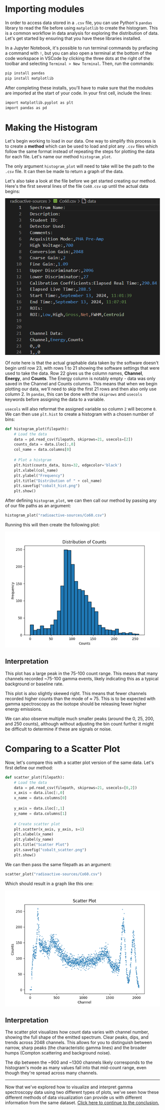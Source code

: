 # Importing modules
In order to access data stored in a `.csv` file, you can use Python's `pandas` library to read the file before using `matplotlib` to create the histogram. This is a common workflow in data analysis for exploring the distribution of data. Let's get started by ensuring that you have these libraries installed.

In a Jupyter Notebook, it's possible to run terminal commands by prefacing a command with `!`, but you can also open a terminal at the bottom of the code workspace in VSCode by clicking the three dots at the right of the toolbar and selecting `Terminal > New Terminal`. Then, run the commands:
```bash
pip install pandas
pip install matplotlib
```
After completing these installs, you'll have to make sure that the modules are imported at the start of your code. In your first cell, include the lines:
```bash
import matplotlib.pyplot as plt
import pandas as pd
```
# Making the Histogram
Let's begin working to load in our data. One way to simplify this process is to create a **method** which can be used to load and plot any `.csv` files which follow the same format instead of repeating the steps for plotting the data for each file. Let's name our method `histogram_plot`.

The only argument `histogram_plot` will need to take will be the path to the `.csv` file. It can then be made to return a graph of the data. 

Let's also take a look at the file before we get started creating our method. Here's the first several lines of the file `Co60.csv` up until the actual data begins:

![initial-data](images/extra-data.png)

Of note here is that the actual graphable data taken by the software doesn't begin until row 23, with rows 1 to 21 showing the software settings that were used to take the data. Row 22 gives us the column names, **Channel**, **Energy**, and **Counts**. The Energy column is notably empty - data was only saved in the Channel and Counts columns. This means that when we begin plotting our data, we'll need to skip the first 21 rows and then also only use column 2. In `pandas`, this can be done with the `skiprows` and `usecols` keywords before assigning the data to a variable. 

`usecols` will also reformat the assigned variable so column `2` will become `0`. We can then use `plt.hist` to create a histogram with a chosen number of bins:
```python
def histogram_plot(filepath):
    # Load the data
    data = pd.read_csv(filepath, skiprows=21, usecols=[2])
    counts_data = data.iloc[:,0]
    col_name = data.columns[0]

    # Plot a histgram
    plt.hist(counts_data, bins=32, edgecolor='black')
    plt.xlabel(col_name)
    plt.ylabel("Frequency")
    plt.title("Distribution of " + col_name)
    plt.savefig("cobalt_hist.png")
    plt.show()
```
After defining `histogram_plot`, we can then call our method by passing any of our file paths as an argument:
```python
histogram_plot("radioactive-sources/Co60.csv")
```
Running this will then create the following plot:

![cobalt histogram](images/cobalt_hist.png)

## Interpretation
This plot has a large peak in the 75-100 count range. This means that many channels recorded ~75-100 gamma events, likely indicating this as a typical background or baseline rate.

This plot is also slightly skewed right. This means that fewer channels recorded higher counts than the mode of $\approx$ 75. This is to be expected with gamma spectroscopy as the isotope should be releasing fewer higher energy emissions. 

We can also observe multiple much smaller peaks (around the 0, 25, 200, and 250 counts), although without adjusting the bin count further it might be difficult to determine if these are signals or noise.
# Comparing to a Scatter Plot
Now, let's compare this with a scatter plot version of the same data. Let's first define our method:
```python
def scatter_plot(filepath):
    # Load the data
    data = pd.read_csv(filepath, skiprows=21, usecols=[0,2])
    x_axis = data.iloc[:,0]
    x_name = data.columns[0]

    y_axis = data.iloc[:,1]
    y_name = data.columns[1]
    
    # Create scatter plot
    plt.scatter(x_axis, y_axis, s=1)
    plt.xlabel(x_name)
    plt.ylabel(y_name)
    plt.title("Scatter Plot")
    plt.savefig("cobalt_scatter.png")
    plt.show()
```
We can then pass the same filepath as an argument:
```python
scatter_plot("radioactive-sources/Co60.csv")
```
Which should result in a graph like this one:

![cobalt bar graph](images/cobalt_scatter.png)
## Interpretation
The scatter plot visualizes how count data varies with channel number, showing the full shape of the emitted spectrum. Clear peaks, dips, and trends across 2048 channels. This allows for you to distinguish between narrow, sharp peaks (the characteristic gamma lines) and the broader humps (Compton scattering and background noise).

The dip between the ~900 and ~1300 channels likely corresponds to the histogram's mode as many values fall into that mid-count range, even though they're spread across many channels.

---

Now that we've explored how to visualize and interpret gamma spectroscopy data using two different types of plots, we've seen how these different methods of data visualization can provide us with different information from the same dataset. [Click here to continue to the conclusion.](04_conclusion.md)